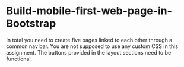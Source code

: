 # Build-mobile-first-web-page-in-Bootstrap
In total you need to create five pages linked to each other through a common nav bar. You are not supposed to use any custom CSS in this assignment. The buttons provided in the layout sections need to be functional.
